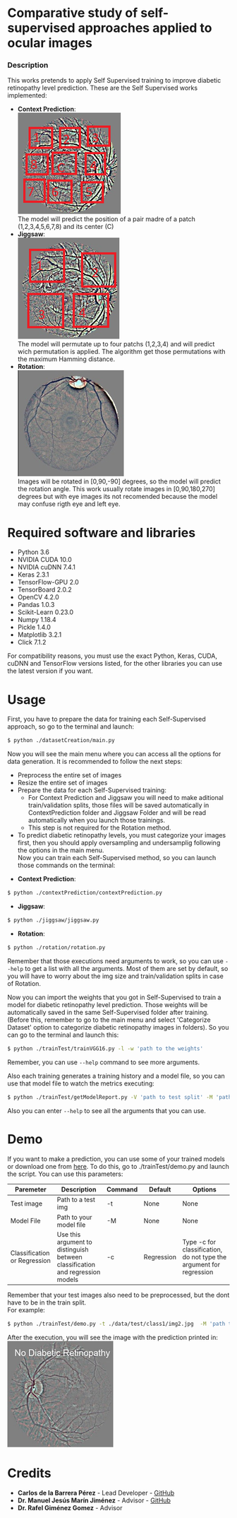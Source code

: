# Comparative study of self-supervised approaches applied to ocular images

### Description
This works pretends to apply Self Supervised training to improve diabetic retinopathy level prediction.
These are the Self Supervised works implemented:
- __Context Prediction__:   
![image](./exampleimgs/cpexampleprep.png)  
The model will predict the position of a pair madre of a patch (1,2,3,4,5,6,7,8) and its center (C)
- __Jiggsaw__:  
![image](./exampleimgs/puzzleexampleprep.png)  
The model will permutate up to four patchs (1,2,3,4) and will predict wich permutation is applied. The algorithm get those permutations with the maximum Hamming distance.
- __Rotation__:  
![image](./exampleimgs/rotationexampleprer.jpeg)  
Images will be rotated in [0,90,-90] degrees, so the model will predict the rotation angle. This work usually rotate images in [0,90,180,270] degrees but with eye images its not recomended because the model may confuse rigth eye and left eye.

# Required software and libraries

- Python 3.6
- NVIDIA CUDA 10.0
- NVIDIA cuDNN 7.4.1
- Keras 2.3.1
- TensorFlow-GPU 2.0
- TensorBoard 2.0.2
- OpenCV 4.2.0
- Pandas 1.0.3
- Scikit-Learn 0.23.0
- Numpy 1.18.4
- Pickle 1.4.0
- Matplotlib 3.2.1
- Click 7.1.2

For compatibility reasons, you must use the exact Python, Keras, CUDA, cuDNN and TensorFlow versions listed, for the other libraries you can use the latest version if you want.

# Usage
First, you have to prepare the data for training each Self-Supervised approach, so go to the terminal and launch:

```sh
$ python ./datasetCreation/main.py
```
Now you will see the main menu where you can access all the options for data generation.
It is recommended to follow the next steps:
 - Preprocess the entire set of images
 - Resize the entire set of images
 - Prepare the data for each Self-Supervised training:
     - For Context Prediction and Jiggsaw you will need to make aditional train/validation splits, those files will be saved automatically in ContextPrediction folder and Jiggsaw Folder and will be read automatically when you launch those trainings.
     - This step is not required for the Rotation method.
 - To predict diabetic retinopathy levels, you must categorize your images first, then you should apply oversampling and undersamplig following the options in the main menu.  
Now you can train each Self-Supervised method, so you can launch those commands on the terminal:

 * __Context Prediction__:
```sh
$ python ./contextPrediction/contextPrediction.py 
```
 * __Jiggsaw__:
```sh
$ python ./jiggsaw/jiggsaw.py
```
 * __Rotation__:
```sh
$ python ./rotation/rotation.py
```
Remember that those executions need arguments to work, so you can use ``` --help ``` to get a list with all the arguments. Most of them are set by default, so you will have to worry about the img size and train/validation splits in case of Rotation.

Now you can import the weights that you got in Self-Supervised to train a model for diabetic retinopathy level prediction. Those weights will be automatically saved in the same Self-Supervised folder after training. (Before this, remember to go to the main menu and select 'Categorize Dataset' option to categorize diabetic retinopathy images in folders).
So you can go to the terminal and launch this:

```sh
$ python ./trainTest/trainVGG16.py -l -w 'path to the weights'
```
Remember, you can use ``` --help ``` command to see more arguments.

Also each training generates a training history and a model file, so you can use that model file to watch the metrics executing:
```sh
$ python ./trainTest/getModelReport.py -V 'path to test split' -M 'path to model file'
```
Also you can enter ``` --help ``` to see all the arguments that you can use.

# Demo  
If you want to make a prediction, you can use some of your trained models or download one from [here](https://1drv.ms/u/s!AlU_JdEj3rnUhfEpl0eY2Zy-1prdyQ?e=EswAvb). To do this, go to ./trainTest/demo.py and launch the script. You can use this parameters:

| Paremeter                    | Description                                                                    | Command | Default    | Options                                                             |
|------------------------------|--------------------------------------------------------------------------------|---------|------------|---------------------------------------------------------------------|
| Test image                  | Path to a test img                                                       | -t      | None       | None                                                                |
| Model File                   | Path to your model file                                                        | -M      | None       | None                                                                |
| Classification or Regression | Use this argument to distinguish  between classification and regression models | -c      | Regression | Type -c for classification, do not type the argument for regression |

Remember that your test images also need to be preprocessed, but the dont have to be in the train split.  
For example:  
```sh
$ python ./trainTest/demo.py -t ./data/test/class1/img2.jpg  -M 'path to model file' -c
```
After the execution, you will see the image with the prediction printed in:  
![image](./exampleimgs/testexample.JPG)  

# Credits
- __Carlos de la Barrera Pérez__ - Lead Developer - [GitHub](https://github.com/xXNukem/)
- __Dr. Manuel Jesús Marín Jiménez__ - Advisor - [GitHub](https://github.com/mjmarin)
- __Dr. Rafel Giménez Gomez__ - Advisor
